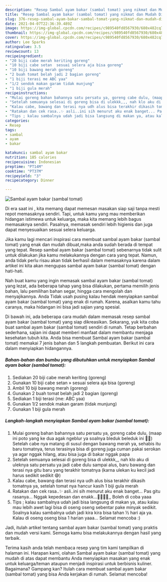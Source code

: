 ```yaml
---
description: "Resep Sambal ayam bakar (sambal tomat) yang nikmat dan Mudah Dibuat"
title: "Resep Sambal ayam bakar (sambal tomat) yang nikmat dan Mudah Dibuat"
slug: 376-resep-sambal-ayam-bakar-sambal-tomat-yang-nikmat-dan-mudah-dibuat
date: 2021-04-07T22:36:39.489Z
image: https://img-global.cpcdn.com/recipes/c989540fd8567930/680x482cq70/sambal-ayam-bakar-sambal-tomat-foto-resep-utama.jpg
thumbnail: https://img-global.cpcdn.com/recipes/c989540fd8567930/680x482cq70/sambal-ayam-bakar-sambal-tomat-foto-resep-utama.jpg
cover: https://img-global.cpcdn.com/recipes/c989540fd8567930/680x482cq70/sambal-ayam-bakar-sambal-tomat-foto-resep-utama.jpg
author: Lee Sparks
ratingvalue: 3.5
reviewcount: 13
recipeingredient:
- "20 biji cabe merah keriting goreng"
- "10 biji cabe setan  sesuai selera aja bisa goreng"
- "10 biji bawang merah goreng"
- "2 buah tomat belah jadi 2 bagian goreng"
- "1 biji terasi me ABC yaa"
- "1/2 sendok makan garam tidak munjung"
- "1 biji gula merah"
recipeinstructions:
- "Mulai goreng bahan bahannya satu persatu ya, goreng cabe dulu, (maap ini poto yang ke dua agak ngeblur ya soalnya bleduk beleduk ini 🙏🏻) Setelah cabe nya matang di susul dengan bawang merah ya, sehabis itu baru tomatnya, terus terasinya bisa di goreng juga cuman pakai serokan ya agar nggak hilang, atau bisa juga di bakar nggak papa"
- "Setelah semuanya selesai di goreng bisa di ulekkk,,, nah klo aku di uleknya satu persatu ya jadi cabe dulu sampai alus, baru bawang dan terasi nya gitu baru yang terakhir tomatnya (karna ulekan ku kecil jadi harus sedikit sedikit 😅)"
- "Kalau cabe, bawang dan terasi nya udh alus bisa terakhir dikasih tomatnya ya, setelah tomat nya hancur kasih 1 biji gula merah"
- "Ratakan dan cek rasa..✨ asli..ini sih menurut aku enak banget... Pas gitu rasanya... Nggak kepedesan dan enakk...👍🏻👍🏻,, Boleh di coba yaaa"
- "Tips ; kalau sambalnya udah jadi bisa langsung di makan ya, atau kalau mau lebih awet lagi bisa di oseng oseng sebentar pake minyak sedikit. Soalnya kalau sambalnya udah jadi kira kira bisa tahan ½ hari aja ya. Kalau di oseng oseng bisa 1 harian yaaa... Selamat mencoba :)"
categories:
- Resep
tags:
- sambal
- ayam
- bakar

katakunci: sambal ayam bakar 
nutrition: 185 calories
recipecuisine: Indonesian
preptime: "PT14M"
cooktime: "PT37M"
recipeyield: "3"
recipecategory: Dinner

---
```



![Sambal ayam bakar (sambal tomat)](https://img-global.cpcdn.com/recipes/c989540fd8567930/680x482cq70/sambal-ayam-bakar-sambal-tomat-foto-resep-utama.jpg)

Di era  saat ini , kita memang dapat memesan masakan siap saji tanpa mesti repot memasaknya sendiri. Tapi, untuk kamu yang mau memberikan hidangan istimewa untuk keluarga, maka kita memang lebih bagus memasaknya sendiri. Pasalnya, memasak sendiri lebih higienis dan juga dapat menyesuaikan sesuai selera keluarga.

Jika kamu lagi mencari inspirasi cara membuat sambal ayam bakar (sambal tomat) yang enak dan mudah dibuat,maka anda sudah berada di tempat yang tepat. Resep sambal ayam bakar (sambal tomat)  sebenarnya tidak sulit untuk dilakukan jika kamu melakukannya dengan cara yang tepat. Namun, anda tidak perlu risau akan tidak berhasil dalam memasaknya 
karena dalam artikel ini kita akan mengupas sambal ayam bakar (sambal tomat) dengan hati-hati.  



Nah buat kamu yang ingin memasak sambal ayam bakar (sambal tomat) yang lezat, ada beberapa tahap yang bisa dilakukan, pertama memilih jenis bahan, lalu pemilihan bahan segar, hingga cara mengolah dan menyajikannya. Anda Tidak usah pusing kalau hendak menyiapkan sambal ayam bakar (sambal tomat) yang enak di rumah. Karena, asalkan kamu  tahu caranya, maka hidangan ini bisa jadi sajian yang spesial.

Di bawah ini, ada beberapa cara mudah dalam memasak resep sambal ayam bakar (sambal tomat) yang siap dikreasikan. Sekarang, yuk kita coba buat sambal ayam bakar (sambal tomat) sendiri di rumah. Tetap berbahan sederhana, sajian ini dapat memberi manfaat dalam membantu menjaga kesehatan tubuh kita. Anda bisa membuat Sambal ayam bakar (sambal tomat) memakai 7 jenis bahan dan 5 langkah pembuatan. Berikut ini cara dalam menyiapkan hidangannya.

<!--inarticleads1-->

##### Bahan-bahan dan bumbu yang dibutuhkan untuk menyiapkan Sambal ayam bakar (sambal tomat):

1. Sediakan 20 biji cabe merah keriting (goreng)
1. Gunakan 10 biji cabe setan » sesuai selera aja bisa (goreng)
1. Ambil 10 biji bawang merah (goreng)
1. Gunakan 2 buah tomat belah jadi 2 bagian (goreng)
1. Sediakan 1 biji terasi (me: ABC yaa)
1. Gunakan 1/2 sendok makan garam (tidak munjung)
1. Gunakan 1 biji gula merah




<!--inarticleads2-->

##### Langkah-langkah menyiapkan Sambal ayam bakar (sambal tomat):

1. Mulai goreng bahan bahannya satu persatu ya, goreng cabe dulu, (maap ini poto yang ke dua agak ngeblur ya soalnya bleduk beleduk ini 🙏🏻) Setelah cabe nya matang di susul dengan bawang merah ya, sehabis itu baru tomatnya, terus terasinya bisa di goreng juga cuman pakai serokan ya agar nggak hilang, atau bisa juga di bakar nggak papa
1. Setelah semuanya selesai di goreng bisa di ulekkk,,, nah klo aku di uleknya satu persatu ya jadi cabe dulu sampai alus, baru bawang dan terasi nya gitu baru yang terakhir tomatnya (karna ulekan ku kecil jadi harus sedikit sedikit 😅)
1. Kalau cabe, bawang dan terasi nya udh alus bisa terakhir dikasih tomatnya ya, setelah tomat nya hancur kasih 1 biji gula merah
1. Ratakan dan cek rasa..✨ asli..ini sih menurut aku enak banget... Pas gitu rasanya... Nggak kepedesan dan enakk...👍🏻👍🏻,, Boleh di coba yaaa
1. Tips ; kalau sambalnya udah jadi bisa langsung di makan ya, atau kalau mau lebih awet lagi bisa di oseng oseng sebentar pake minyak sedikit. Soalnya kalau sambalnya udah jadi kira kira bisa tahan ½ hari aja ya. Kalau di oseng oseng bisa 1 harian yaaa... Selamat mencoba :)




Jadi, itulah artikel tentang  sambal ayam bakar (sambal tomat)  yang praktis dan mudah versi kami. Semoga kamu bisa melakukannya dengan hasil yang terbaik. 

Terima kasih anda telah membaca resep yang tim kami tampilkan di halaman ini. Harapan kami, olahan  Sambal ayam bakar (sambal tomat) yang mudah di atas dapat membantu Anda menyiapkan masakan yang enak untuk keluarga/teman ataupun menjadi inspirasi untuk berbisnis kuliner. Bagaimana? Gampang kan? Itulah cara membuat sambal ayam bakar (sambal tomat) yang bisa Anda kerjakan di rumah. Selamat mencoba!

